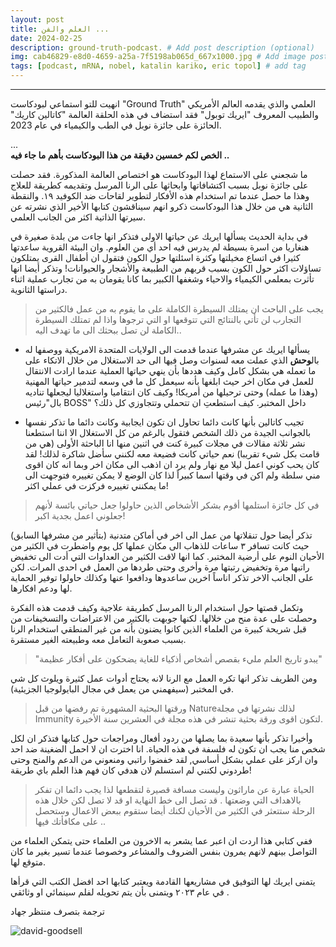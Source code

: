 ```yaml
---
layout: post
title: العلم والفن ...
date: 2024-02-25
description: ground-truth-podcast. # Add post description (optional)
img: cab46829-e8d0-4659-a25a-7f5198ab065d_667x1000.jpg # Add image post (optional)
tags: [podcast, mRNA, nobel, katalin kariko, eric topol] # add tag
---
```


--------

انهيت للتو استماعي لبودكاست "Ground Truth" العلمي والذي يقدمه العالم الأمريكي والطبيب المعروف "ايريك توبول" فقد استضاف في هذه الحلقة العالمة "كاتالين كاريك" الحائزة على جائزة نوبل في الطب والكيمياء في عام 2023.

...  
**الخص لكم خمسين دقيقة من هذا البودكاست بأهم ما جاء فيه ..**

ما شجعني على الاستماع لهذا البودكاست هو اختصاص العالمة المذكورة. فقد حصلت على جائزة نوبل بسبب اكتشافاتها وابحاثها على الرنا المرسل وتقديمه كطريقة للعلاج وهذا ما حصل عندما تم استخدام هذه الأفكار لتطوير لقاحات ضد الكوفيد ١٩. والنقطة الثانية هي من خلال هذا البودكاست ذكرو انهم سيناقشون كتابها الأخير الذي نشرته عن سيرتها الذاتية اكثر من الجانب العلمي.

في بداية الحديث يسألها ايريك عن حياتها الاولى فتذكر انها جاءت من بلدة صغيرة في هنغاريا من اسرة بسيطة لم يدرس فيه احد أي من العلوم. وان البيئة القروية ساعدتها كثيرا في اتساع مخيلتها وكثرة اسئلتها حول الكون فتقول ان أطفال القرى يمتلكون تساؤلات اكثر حول الكون بسبب قربهم من الطبيعة والأشجار والحيوانات!
وتذكر أيضا انها تأثرت بمعلمي الكيمياء والاحياء وشغفها الكبير بما كانا يقومان به من تجارب عملية اثناء دراستها الثانوية.

>يجب على الباحث ان يمتلك السيطرة الكاملة على ما يقوم به من عمل فالكثير من التجارب لن تأتي بالنتائج التي تتوقعها او التي ترجوها واذا لم تمتلك السيطرة الكاملة لن تصل ببحثك الى ما تهدف اليه..

- يسألها ايريك عن مشرفها عندما قدمت الى الولايات المتحدة الامريكية ووصفها له بال**وحش** الذي عملت معه لسنوات وصل فيها الى حد الاستغلال من خلال الاتكاء على ما تعمله هي بشكل كامل وكيف هددها بأن ينهي حياتها العملية عندما ارادت الانتقال للعمل في مكان اخر حيث ابلغها بأنه سيعمل كل ما في وسعه لتدمير حياتها المهنية (وهذا ما عمله) وحتى ترحيلها من أمريكا! وكيف 
كان انتقاميا واستغلاليا ليجعلها تناديه بال"رئيس BOSS" داخل المختبر. كيف استطعتِ ان تتحملي وتتجاوزي كل ذلك؟

-	تجيب كاتالين بأنها كانت دائما تحاول ان تكون ايجابية وكانت دائما ما تذكر نفسها بالجوانب الجيدة من ذلك الشخص فتقول بالرغم من كل الاستغلال الا اننا استطعنا نشر ثلاثة مقالات في مجلات كبيرة كنت في اثنين منها انا الباحثة الأولى (هي من قامت بكل شيء تقريبا) نعم حياتي كانت فضيعة معه لكنني سأضل شاكرة لذلك! لقد كان يحب كوني اعمل ليلا مع نهار ولم يرد ان اذهب الى مكان اخر وبما انه كان اقوى مني سلطة ولم اكن في وقتها اسما كبيراً لذا كان الوضع لا يمكن تغييره فتوجهت الى ما يمكنني تغييره فركزت في عملي اكثر!  

>في كل جائزة استلمها أقوم بشكر الأشخاص الذين حاولوا جعل حياتي بائسة لأنهم جعلوني اعمل بجدية اكبر!

تذكر أيضا حول تنقلاتها من عمل الى اخر في أماكن متدنية (بتأثير من مشرفها السابق) حيث  كانت تسافر ٣ ساعات للذهاب الى مكان عملها كل يوم واضطرت في الكثير من الأحيان النوم على أرضية المختبر. كما انها لاقت الكثير من العداوات التي أدت الى تخفيض راتبها مرة وتخفيض رتبتها مرة وأخرى وحتى طردها من العمل في احدى المرات. لكن على الجانب الاخر تذكر اناساً اخرين ساعدوها ودافعوا عنها وكذلك حاولوا توفير الحماية لها ودعم افكارها. 

وتكمل قصتها حول استخدام الرنا المرسل كطريقة علاجية وكيف قدمت هذه الفكرة وحصلت على عدة منح من خلالها. لكنها جوبهت بالكثير من الاعتراضات والتسخيفات من قبل شريحة كبيرة من العلماء الذين كانوا يضنون بأنه من غير المنطقي استخدام الرنا بسبب صعوبة التعامل معه وطبيعته الغير مستقرة. 

> "يبدو تاريخ العلم مليء بقصص أشخاص أذكياء للغاية يضحكون على أفكار عظيمة"

ومن الطريف تذكر انها تكره العمل مع الرنا لانه يحتاج أدوات عمل كثيرة ويلوث كل شي في المختبر (سيفهمني من يعمل في مجال البايولوجيا الجزيئية).  

> ورقتها البحثية المشهورة تم رفضها من قبل  Natureلذلك نشرتها في مجلة  Immunity لتكون اقوى ورقة بحثية تنشر في هذه مجلة في العشرين سنة الأخيرة.


وأخيرا تذكر بأنها سعيدة بما يصلها من ردود أفعال ومراجعات حول كتابها فتذكر ان لكل شخص منا يجب ان تكون له فلسفة في هذه الحياة. انا اخترت ان لا احمل الضغينة ضد احد وان اركز على عملي بشكل أساسي, لقد خفضوا راتبي ومنعوني من الدعم والمنح وحتى طردوني لكنني لم استسلم لان هدفي كان فهم هذا العلم باي طريقة! 

> الحياة عبارة عن ماراثون وليست مسافة قصيرة لتقطعها لذا يجب دائما ان تفكر بالاهداف التي وضعتها . قد تصل الى خط النهاية او قد لا تصل لكن خلال هذه الرحلة ستتعثر في الكثير من الأحيان لكنك أيضا ستقوم ببعض الاعمال وستحصل على مكافأتك فيها ..  

ففي كتابي هذا اردت ان اعبر عما يشعر به الاخرون من العلماء حتى يتمكن العلماء من التواصل بينهم لانهم يمرون بنفس الضروف والمشاعر وخصوصا عندما تسير بغير ما كان متوقع لها. 

يتمنى ايريك لها التوفيق في مشاريعها القادمة ويعتبر كتابها احد افضل الكتب التي قرأها في عام ٢٠٢٣ ويتمنى بأن يتم تحويله لفلم سينمائي او وثائقي .


ترجمة بتصرف
منتظر جهاد

 ![david-goodsell]({{site.baseurl}}/assets/img/cab46829-e8d0-4659-a25a-7f5198ab065d_667x1000.jpg)   
